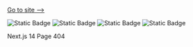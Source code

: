 [Go to site -->](https://positivus-pi.vercel.app/)

![Static Badge](https://img.shields.io/badge/Next.js-scss) ![Static Badge](https://img.shields.io/badge/html-css) ![Static Badge](https://img.shields.io/badge/scss-css) ![Static Badge](https://img.shields.io/badge/html-css)


Next.js 14
Page 404
